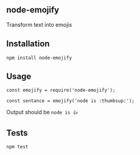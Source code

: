 node-emojify
------------

Transform text into emojis

## Installation

  `npm install node-emojify`

## Usage

    const emojify = require('node-emojify');

    const sentance = emojify('node is :thumbsup:');
  
  Output should be `node is 👍`


## Tests

  `npm test`
